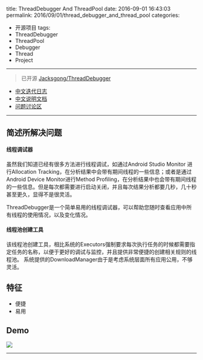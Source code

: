 title: ThreadDebugger And ThreadPool
date: 2016-09-01 16:43:03
permalink: 2016/09/01/thread_debugger_and_thread_pool
categories:
- 开源项目
tags:
- ThreadDebugger
- ThreadPool
- Debugger
- Thread
- Project

---

> 已开源 [Jacksgong/ThreadDebugger](https://github.com/Jacksgong/ThreadDebugger)

- [中文迭代日志](https://github.com/Jacksgong/ThreadDebugger/blob/master/CHANGELOG_zh.md)
- [中文说明文档](https://github.com/Jacksgong/ThreadDebugger/blob/master/README_zh.md)
- [问题讨论区](https://github.com/Jacksgong/ThreadDebugger/issues)

<!-- more -->

---

## 简述所解决问题

#### 线程调试器

虽然我们知道已经有很多方法进行线程调试，如通过Android Studio Monitor 进行Allocation Tracking，在分析结果中会带有期间线程的一些信息；或者是通过Android Device Monitor进行Method Profiling，在分析结果中也会带有期间线程的一些信息。但是每次都需要进行启动关闭，并且每次结果分析都要几秒，几十秒甚至更久，显得不是很灵活。

ThreadDebugger是一个简单易用的线程调试器，可以帮助您随时查看应用中所有线程的使用情况，以及变化情况。

#### 线程池创建工具

该线程池创建工具，相比系统的Executors强制要求每次执行任务的时候都需要指定任务的名称，以便于更好的调试与监控，并且提供非常便捷的创建相关规则的线程池。
系统提供的DownloadManager由于是考虑系统层面所有应用公用，不够灵活。

## 特征

- 便捷
- 易用

## Demo

![](/img/thread_debugger_and_thread_pool.png)

---
